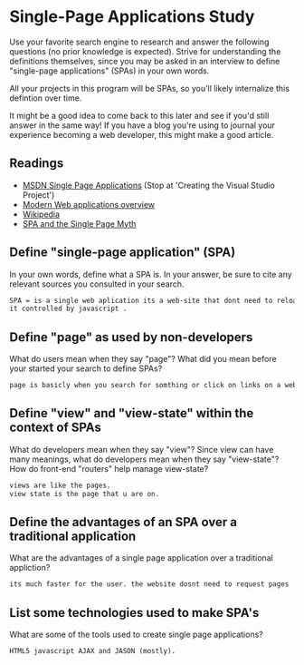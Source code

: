 # Single-Page Applications Study

Use your favorite search engine to research and answer the following questions
(no prior knowledge is expected). Strive for understanding the definitions
themselves, since you may be asked in an interview to define "single-page
applications" (SPAs) in your own words.

All your projects in this program will be SPAs, so you'll likely internalize
this defintion over time.

It might be a good idea to come back to this later and see if you'd still answer
in the same way! If you have a blog you're using to journal your experience
becoming a web developer, this might make a good article.

## Readings

-   [MSDN Single Page Applications](https://msdn.microsoft.com/en-us/magazine/dn463786.aspx) (Stop at 'Creating the Visual Studio Project')
-   [Modern Web applications overview](http://singlepageappbook.com/goal.html)
-   [Wikipedia](https://en.wikipedia.org/wiki/Single-page_application)
-   [SPA and the Single Page Myth](https://johnpapa.net/pageinspa/)

## Define "single-page application" (SPA)

In your own words, define what a SPA is. In your answer, be sure to cite any
relevant sources you consulted in your search.

```md
SPA = is a single web aplication its a web-site that dont need to reload other pages to use the website
it controlled by javascript .
```

## Define "page" as used by non-developers

What do users mean when they say "page"? What did you mean before your started
your search to define SPAs?

```md
page is basicly when you search for somthing or click on links on a web-site, its the new content that the website loads.
```

## Define "view" and "view-state" within the context of SPAs

What do developers mean when they say "view"? Since view can have many meanings,
what do developers mean when they say "view-state"? How do front-end "routers"
help manage view-state?

```md
views are like the pages.
view state is the page that u are on.
```

## Define the advantages of an SPA over a traditional application

What are the advantages of a single page application over a traditional appliction?

```md
its much faster for the user. the website dosnt need to request pages .

```

## List some technologies used to make SPA's

What are some of the tools used to create single page applications?

```md
HTML5 javascript AJAX and JASON (mostly).
```
